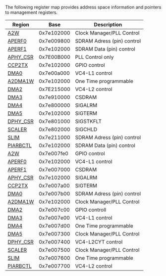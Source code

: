 
The following register map provides address space information and pointers to management registers.

|Region|Base|Description|
|-------|----|--------|
|[A2W](a2w.md)|0x7e102000|Clock Manager/PLL Control|
|[APERF0](aperf0.md)|0x7e009800|SDRAM Adress (pin) control|
|[APERF1](aperf1.md)|0x7e102000|SDRAM Data (pin) control|
|[APHY_CSR](aphy_csr.md)|0x7E00B000|PLL Control only|
|[CCP2TX](CCP2TX.md)|0x7e102000|GPIO control|
|[DMA0](DMA0.md)|0x7e00a000|VC4-L1 control|
|[A2DMA1W](DMA1.md)|0x7e102000|One Time programmable|
|[DMA2](DMA2.md)|0x7E215000|VC4-L2 control|
|[DMA3](DMA3.md)|0x7e910000|CSDRAM|
|[DMA4](DMA4.md)|0x7e800000|SIGALRM|
|[DMA5](DMA5.md)|0x7e102000|SIGTERM|
|[DPHY_CSR](DPHY_CSR.md)|0x7e801000|SIGSTKFLT|
|[SCALER](SCALER.md)|0x7e802000|SIGCHLD|
|[SLIM](SLIM.md)|0x7e211000|SDRAM Adress (pin) control|
|[PIARBCTL](PIARBCTL.md)|0x7e102000|SDRAM Data (pin) control|
|[A2W](README.md)|0x7e007fe0|GPIO control|
|[APERF0](APERF0.md)|0x7e102000|VC4-L1 control|
|[APERF1](APERF1.md)|0x7e007000|CSDRAM|
|[APHY_CSR](APHY_CSR.md)|0x7e102000|SIGALRM|
|[CCP2TX](CCP2TX.md)|0x7e007a00|SIGTERM|
|[DMA0](DMA0.md)|0x7e007b00|SDRAM Adress (pin) control|
|[A2DMA1W](DMA1.md)|0x7e102000|Clock Manager/PLL Control|
|[DMA2](DMA2.md)|0x7e007c00|GPIO controll|
|[DMA3](DMA3.md)|0x7e007e00|VC4-L1 control|
|[DMA4](DMA4.md)|0x7e007d00|One Time programmable|
|[DMA5](DMA5.md)|0x7e007300|Clock Manager/PLL Control|
|[DPHY_CSR](DPHY_CSR.md)|0x7e007400|VC4-L2CYT control|
|[SCALER](SCALER.md)|0x7e007500|Clock Manager/PLL Control|
|[SLIM](SLIM.md)|0x7e007600|One Time programmable|
|[PIARBCTL](PIARBCTL.md)|0x7e007700|VC4-L2 control|






















